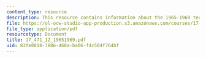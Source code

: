 ```yaml
---
content_type: resource
description: This resource contains information about the 1965-1969 terms.
file: https://ol-ocw-studio-app-production.s3.amazonaws.com/courses/17-471-american-national-security-policy-fall-2002/83fe80187886468aba06f4c504f764bf_17_471_12_19651969.pdf
file_type: application/pdf
resourcetype: Document
title: 17_471_12_19651969.pdf
uid: 83fe8018-7886-468a-ba06-f4c504f764bf
---
```

